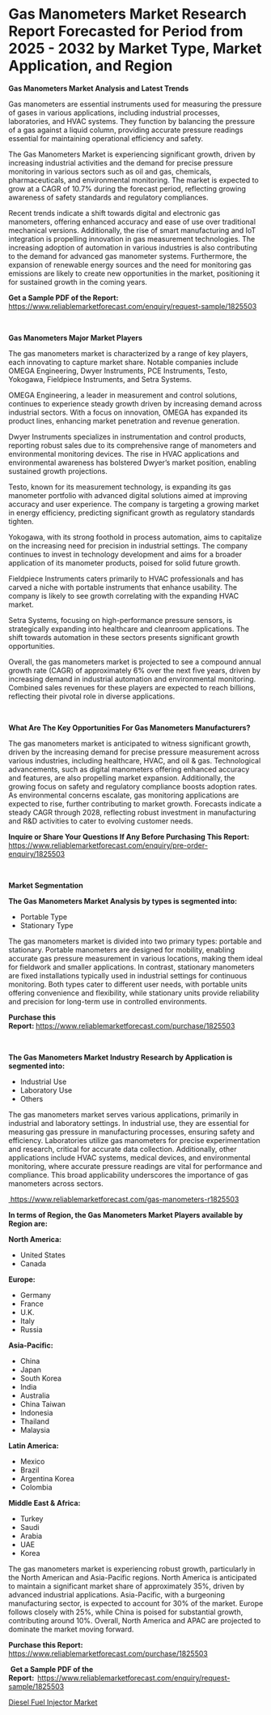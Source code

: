 <p><h1>Gas Manometers Market Research Report Forecasted for Period from 2025 -  2032 by Market Type, Market Application, and Region</h1></p><p><strong>Gas Manometers Market Analysis and Latest Trends</strong></p>
<p><p>Gas manometers are essential instruments used for measuring the pressure of gases in various applications, including industrial processes, laboratories, and HVAC systems. They function by balancing the pressure of a gas against a liquid column, providing accurate pressure readings essential for maintaining operational efficiency and safety. </p><p>The Gas Manometers Market is experiencing significant growth, driven by increasing industrial activities and the demand for precise pressure monitoring in various sectors such as oil and gas, chemicals, pharmaceuticals, and environmental monitoring. The market is expected to grow at a CAGR of 10.7% during the forecast period, reflecting growing awareness of safety standards and regulatory compliances. </p><p>Recent trends indicate a shift towards digital and electronic gas manometers, offering enhanced accuracy and ease of use over traditional mechanical versions. Additionally, the rise of smart manufacturing and IoT integration is propelling innovation in gas measurement technologies. The increasing adoption of automation in various industries is also contributing to the demand for advanced gas manometer systems. Furthermore, the expansion of renewable energy sources and the need for monitoring gas emissions are likely to create new opportunities in the market, positioning it for sustained growth in the coming years.</p></p>
<p><strong>Get a Sample PDF of the Report:&nbsp;</strong> <a href="https://www.reliablemarketforecast.com/enquiry/request-sample/1825503?utm_campaign=1169&utm_medium=2&utm_source=Github&utm_content=ia&utm_term=18022025&utm_id=gas-manometers">https://www.reliablemarketforecast.com/enquiry/request-sample/1825503</a></p>
<p>&nbsp;</p>
<p><strong>Gas Manometers Major Market Players</strong></p>
<p><p>The gas manometers market is characterized by a range of key players, each innovating to capture market share. Notable companies include OMEGA Engineering, Dwyer Instruments, PCE Instruments, Testo, Yokogawa, Fieldpiece Instruments, and Setra Systems.</p><p>OMEGA Engineering, a leader in measurement and control solutions, continues to experience steady growth driven by increasing demand across industrial sectors. With a focus on innovation, OMEGA has expanded its product lines, enhancing market penetration and revenue generation.</p><p>Dwyer Instruments specializes in instrumentation and control products, reporting robust sales due to its comprehensive range of manometers and environmental monitoring devices. The rise in HVAC applications and environmental awareness has bolstered Dwyer’s market position, enabling sustained growth projections.</p><p>Testo, known for its measurement technology, is expanding its gas manometer portfolio with advanced digital solutions aimed at improving accuracy and user experience. The company is targeting a growing market in energy efficiency, predicting significant growth as regulatory standards tighten.</p><p>Yokogawa, with its strong foothold in process automation, aims to capitalize on the increasing need for precision in industrial settings. The company continues to invest in technology development and aims for a broader application of its manometer products, poised for solid future growth.</p><p>Fieldpiece Instruments caters primarily to HVAC professionals and has carved a niche with portable instruments that enhance usability. The company is likely to see growth correlating with the expanding HVAC market.</p><p>Setra Systems, focusing on high-performance pressure sensors, is strategically expanding into healthcare and cleanroom applications. The shift towards automation in these sectors presents significant growth opportunities.</p><p>Overall, the gas manometers market is projected to see a compound annual growth rate (CAGR) of approximately 6% over the next five years, driven by increasing demand in industrial automation and environmental monitoring. Combined sales revenues for these players are expected to reach billions, reflecting their pivotal role in diverse applications.</p></p>
<p>&nbsp;</p>
<p><strong>What Are The Key Opportunities For Gas Manometers Manufacturers?</strong></p>
<p><p>The gas manometers market is anticipated to witness significant growth, driven by the increasing demand for precise pressure measurement across various industries, including healthcare, HVAC, and oil & gas. Technological advancements, such as digital manometers offering enhanced accuracy and features, are also propelling market expansion. Additionally, the growing focus on safety and regulatory compliance boosts adoption rates. As environmental concerns escalate, gas monitoring applications are expected to rise, further contributing to market growth. Forecasts indicate a steady CAGR through 2028, reflecting robust investment in manufacturing and R&D activities to cater to evolving customer needs.</p></p>
<p><strong>Inquire or Share Your Questions If Any Before Purchasing This Report:</strong> <a href="https://www.reliablemarketforecast.com/enquiry/pre-order-enquiry/1825503?utm_campaign=1169&utm_medium=2&utm_source=Github&utm_content=ia&utm_term=18022025&utm_id=gas-manometers">https://www.reliablemarketforecast.com/enquiry/pre-order-enquiry/1825503</a></p>
<p>&nbsp;</p>
<p><strong>Market Segmentation</strong></p>
<p><strong>The Gas Manometers Market Analysis by types is segmented into:</strong></p>
<p><ul><li>Portable Type</li><li>Stationary Type</li></ul></p>
<p><p>The gas manometers market is divided into two primary types: portable and stationary. Portable manometers are designed for mobility, enabling accurate gas pressure measurement in various locations, making them ideal for fieldwork and smaller applications. In contrast, stationary manometers are fixed installations typically used in industrial settings for continuous monitoring. Both types cater to different user needs, with portable units offering convenience and flexibility, while stationary units provide reliability and precision for long-term use in controlled environments.</p></p>
<p><strong>Purchase this Report:&nbsp;</strong><a href="https://www.reliablemarketforecast.com/purchase/1825503?utm_campaign=1169&utm_medium=2&utm_source=Github&utm_content=ia&utm_term=18022025&utm_id=gas-manometers">https://www.reliablemarketforecast.com/purchase/1825503</a></p>
<p>&nbsp;</p>
<p><strong>The Gas Manometers Market Industry Research by Application is segmented into:</strong></p>
<p><ul><li>Industrial Use</li><li>Laboratory Use</li><li>Others</li></ul></p>
<p><p>The gas manometers market serves various applications, primarily in industrial and laboratory settings. In industrial use, they are essential for measuring gas pressure in manufacturing processes, ensuring safety and efficiency. Laboratories utilize gas manometers for precise experimentation and research, critical for accurate data collection. Additionally, other applications include HVAC systems, medical devices, and environmental monitoring, where accurate pressure readings are vital for performance and compliance. This broad applicability underscores the importance of gas manometers across sectors.</p></p>
<p><a href="https://www.reliablemarketforecast.com/gas-manometers-r1825503?utm_campaign=1169&utm_medium=2&utm_source=Github&utm_content=ia&utm_term=18022025&utm_id=gas-manometers">&nbsp;https://www.reliablemarketforecast.com/gas-manometers-r1825503</a></p>
<p><strong>In terms of Region, the Gas Manometers Market Players available by Region are:</strong></p>
<p>
    <p> <strong> North America: </strong>
        <ul>
            <li>United States</li>
            <li>Canada</li>
        </ul>
        </p> 
    <p> <strong> Europe: </strong>
        <ul>
            <li>Germany</li>
            <li>France</li>
            <li>U.K.</li>
            <li>Italy</li>
            <li>Russia</li>
        </ul>
        </p> 
    <p> <strong> Asia-Pacific: </strong>
        <ul>
            <li>China</li>
            <li>Japan</li>
            <li>South Korea</li>
            <li>India</li>
            <li>Australia</li>
            <li>China Taiwan</li>
            <li>Indonesia</li>
            <li>Thailand</li>
            <li>Malaysia</li>
        </ul>
        </p> 
    <p> <strong> Latin America: </strong>
        <ul>
            <li>Mexico</li>
            <li>Brazil</li>
            <li>Argentina Korea</li>
            <li>Colombia</li>
        </ul>
        </p> 
    <p> <strong> Middle East & Africa: </strong>
        <ul>
            <li>Turkey</li>
            <li>Saudi</li>
            <li>Arabia</li>
            <li>UAE</li>
            <li>Korea</li>
        </ul>
    </p>
    </p>
<p><p>The gas manometers market is experiencing robust growth, particularly in the North American and Asia-Pacific regions. North America is anticipated to maintain a significant market share of approximately 35%, driven by advanced industrial applications. Asia-Pacific, with a burgeoning manufacturing sector, is expected to account for 30% of the market. Europe follows closely with 25%, while China is poised for substantial growth, contributing around 10%. Overall, North America and APAC are projected to dominate the market moving forward.</p></p>
<p><strong>Purchase this Report: </strong><a href="https://www.reliablemarketforecast.com/purchase/1825503?utm_campaign=1169&utm_medium=2&utm_source=Github&utm_content=ia&utm_term=18022025&utm_id=gas-manometers">https://www.reliablemarketforecast.com/purchase/1825503</a></p>
<p>&nbsp;<strong>Get a Sample PDF of the Report:&nbsp;&nbsp;</strong><a href="https://www.reliablemarketforecast.com/enquiry/request-sample/1825503?utm_campaign=1169&utm_medium=2&utm_source=Github&utm_content=ia&utm_term=18022025&utm_id=gas-manometers">https://www.reliablemarketforecast.com/enquiry/request-sample/1825503</a></p>
<p><strong></strong></p>
<p><p><a href="https://github.com/pizolina/Market-Research-Report-List-7/blob/main/diesel-fuel-injector-market.md?utm_campaign=1169&utm_medium=2&utm_source=Github&utm_content=ia&utm_term=18022025&utm_id=gas-manometers">Diesel Fuel Injector Market</a></p></p>
